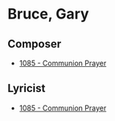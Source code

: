 # Bruce, Gary

## Composer

- [1085 - Communion Prayer](/hymns/1085.md)

## Lyricist

- [1085 - Communion Prayer](/hymns/1085.md)


